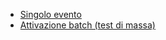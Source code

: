 - [Singolo evento](Sorgenti/DOC/TA/B£AMO/PHRETE_S01)
- [Attivazione batch (test di massa)](Sorgenti/DOC/TA/B£AMO/PHRETE_S02)
